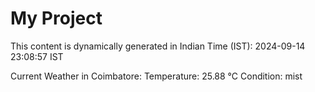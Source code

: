 # My Project

This content is dynamically generated in Indian Time (IST): 2024-09-14 23:08:57 IST


Current Weather in Coimbatore:
Temperature: 25.88 °C
Condition: mist
